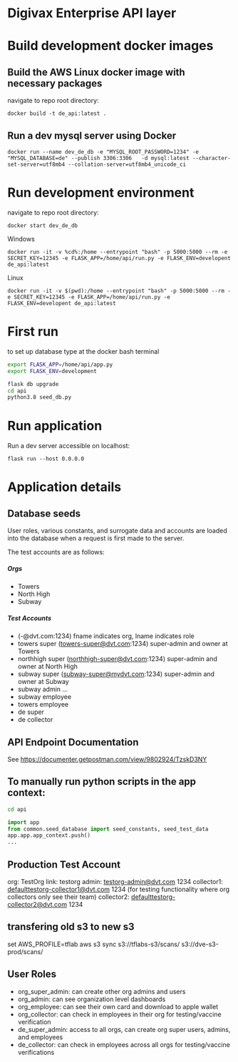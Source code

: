 # Digivax Enterprise API layer

# Build development docker images

## Build the AWS Linux docker image with necessary packages
navigate to repo root directory:    

    docker build -t de_api:latest .

## Run a dev mysql server using Docker
```
docker run --name dev_de_db -e "MYSQL_ROOT_PASSWORD=1234" -e "MYSQL_DATABASE=de" --publish 3306:3306   -d mysql:latest --character-set-server=utf8mb4 --collation-server=utf8mb4_unicode_ci

```

# Run development environment
navigate to repo root directory:

	docker start dev_de_db

Windows

	docker run -it -v %cd%:/home --entrypoint "bash" -p 5000:5000 --rm -e SECRET_KEY=12345 -e FLASK_APP=/home/api/run.py -e FLASK_ENV=developent de_api:latest

Linux

	docker run -it -v $(pwd):/home --entrypoint "bash" -p 5000:5000 --rm -e SECRET_KEY=12345 -e FLASK_APP=/home/api/run.py -e FLASK_ENV=developent de_api:latest

# First run
to set up database type at the docker bash terminal

```bash
export FLASK_APP=/home/api/app.py
export FLASK_ENV=development
```

```bash
flask db upgrade
cd api
python3.8 seed_db.py
```

# Run application
Run a dev server accessible on localhost:

	flask run --host 0.0.0.0

# Application details

## Database seeds
User roles, various constants, and surrogate data and accounts are loaded into the database when a request is first made to the server.

The test accounts are as follows:
##### Orgs
- Towers
- North High
- Subway

##### Test Accounts
- <fname> <lname> (<fname>-<lname>@dvt.com:1234) fname indicates org, lname indicates role
- towers super (towers-super@dvt.com:1234) super-admin and owner at Towers
- northhigh super (northhigh-super@dvt.com:1234) super-admin and owner at North High
- subway super (subway-super@mydvt.com:1234) super-admin and owner at Subway
- subway admin ...
- subway employee
- towers employee
- de super
- de collector

## API Endpoint Documentation
See https://documenter.getpostman.com/view/9802924/TzskD3NY

## To manually run python scripts in the app context:

```bash
cd api
```

```python
import app
from common.seed_database import seed_constants, seed_test_data
app.app.app_context.push()
...
```

## Production Test Account
org: TestOrg
link: testorg
admin: testorg-admin@dvt.com 1234
collector1: defaulttestorg-collector1@dvt.com 1234 (for testing functionality where org collectors only see their team)
collector2: defaulttestorg-collector2@dvt.com 1234

## transfering old s3 to new s3
set AWS_PROFILE=tflab
aws s3 sync s3://tflabs-s3/scans/ s3://dve-s3-prod/scans/


## User Roles
- org_super_admin: can create other org admins and users
- org_admin: can see organization level dashboards
- org_employee: can see their own card and download to apple wallet
- org_collector: can check in employees in their org for testing/vaccine verification
- de_super_admin: access to all orgs, can create org super users, admins, and employees
- de_collector: can check in employees across all orgs for testing/vaccine verifications
  
